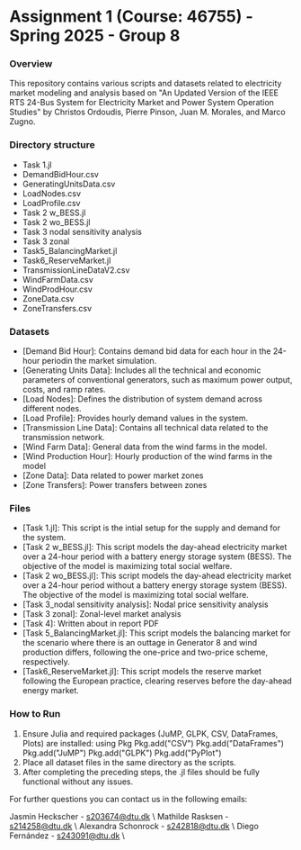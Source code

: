 # Assignment 1 (Course: 46755) - Spring 2025 - Group 8

### Overview
This repository contains various scripts and datasets related to electricity market modeling and analysis based on 
"An Updated Version of the IEEE RTS 24-Bus System for Electricity Market and Power System Operation Studies" by 
Christos Ordoudis, Pierre Pinson, Juan M. Morales, and Marco Zugno. 

### Directory structure
- Task 1.jl
- DemandBidHour.csv
- GeneratingUnitsData.csv
- LoadNodes.csv
- LoadProfile.csv
- Task 2 w_BESS.jl
- Task 2 wo_BESS.jl
- Task 3 nodal sensitivity analysis
- Task 3 zonal
- Task5_BalancingMarket.jl
- Task6_ReserveMarket.jl
- TransmissionLineDataV2.csv
- WindFarmData.csv
- WindProdHour.csv
- ZoneData.csv
- ZoneTransfers.csv

### Datasets
- [Demand Bid Hour]: Contains demand bid data for each hour in the 24-hour periodin the market simulation.
- [Generating Units Data]: Includes all the technical and economic parameters of conventional generators, such as maximum power output, costs, and ramp rates.
- [Load Nodes]: Defines the distribution of system demand across different nodes.
- [Load Profile]:  Provides hourly demand values in the system.
- [Transmission Line Data]: Contains all technical data related to the transmission network.
- [Wind Farm Data]: General data from the wind farms in the model.
- [Wind Production Hour]: Hourly production of the wind farms in the model
- [Zone Data]: Data related to power market zones 
- [Zone Transfers]: Power transfers between zones 

### Files
- [Task 1.jl]: This script is the intial setup for the supply and demand for the system. 
- [Task 2 w_BESS.jl]: This script models the day-ahead electricity market over a 24-hour period with a battery energy storage system (BESS). The objective of the model is maximizing total social welfare.
- [Task 2 wo_BESS.jl]: This script models the day-ahead electricity market over a 24-hour period without a battery energy storage system (BESS). The objective of the model is maximizing total social welfare.
- [Task 3_nodal sensitivity analysis]: Nodal price sensitivity analysis
- [Task 3 zonal]: Zonal-level market analysis 
- [Task 4]: Written about in report PDF
- [Task 5_BalancingMarket.jl]: This script models the balancing market for the scenario where there is an outtage in Generator 8 and wind production differs, following the one-price and two-price scheme, respectively.
- [Task6_ReserveMarket.jl]: This script models the reserve market following the European practice, clearing reserves before the day-ahead energy market.

### How to Run
1. Ensure Julia and required packages (JuMP, GLPK, CSV, DataFrames, Plots) are installed:
      using Pkg
      Pkg.add("CSV")
      Pkg.add("DataFrames")
      Pkg.add("JuMP")
      Pkg.add("GLPK")
      Pkg.add("PyPlot")
2. Place all dataset files in the same directory as the scripts.
3. After completing the preceding steps, the .jl files should be fully functional without any issues.

For further questions you can contact us in the following emails:

Jasmin Heckscher - s203674@dtu.dk \\
Mathilde Rasksen - s214258@dtu.dk \\
Alexandra Schonrock - s242818@dtu.dk \\
Diego Fernández - s243091@dtu.dk \\
